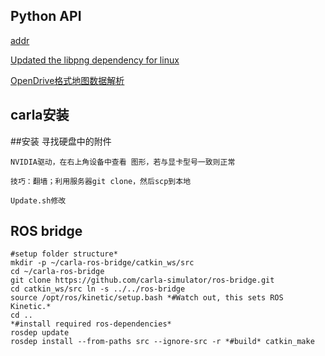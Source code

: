 ## Python API
[addr](https://carla.readthedocs.io/en/latest/python_api/#carlaworld-class)


[Updated the libpng dependency for linux](https://github.com/carla-simulator/carla/pull/1173)

[OpenDrive格式地图数据解析](https://blog.csdn.net/lewif/article/details/78575840#commentBox)

## carla安装



##安装
寻找硬盘中的附件

	NVIDIA驱动，在右上角设备中查看 图形，若与显卡型号一致则正常
	
	技巧：翻墙；利用服务器git clone，然后scp到本地
	
	Update.sh修改  




## ROS bridge
	#setup folder structure*
	mkdir -p ~/carla-ros-bridge/catkin_ws/src
	cd ~/carla-ros-bridge
	git clone https://github.com/carla-simulator/ros-bridge.git
	cd catkin_ws/src ln -s ../../ros-bridge
	source /opt/ros/kinetic/setup.bash *#Watch out, this sets ROS Kinetic.*
	cd ..
	*#install required ros-dependencies*
	rosdep update
	rosdep install --from-paths src --ignore-src -r *#build* catkin_make